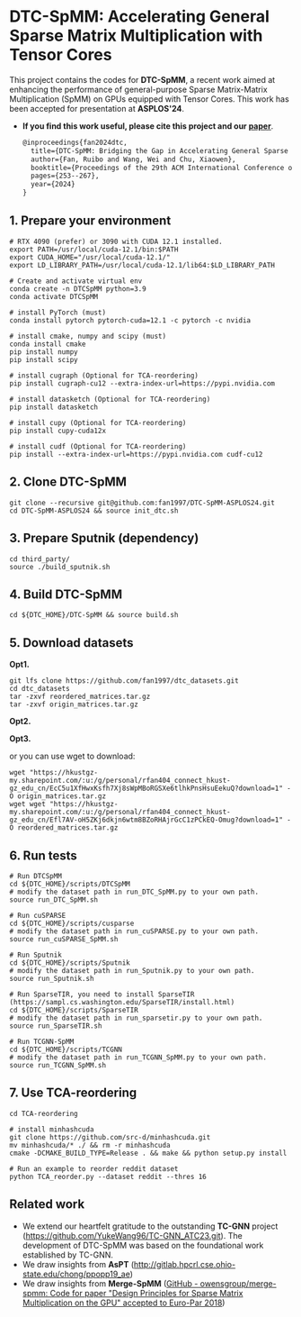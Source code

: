 # DTC-SpMM: Accelerating General Sparse Matrix Multiplication with Tensor Cores

This project contains the codes for **DTC-SpMM**, a recent work aimed at enhancing the performance of general-purpose Sparse Matrix-Matrix Multiplication (SpMM) on GPUs equipped with Tensor Cores. This work has been accepted for presentation at **ASPLOS'24**.

- **If you find this work useful, please cite this project and our [paper](https://dl.acm.org/doi/abs/10.1145/3620666.3651378)**.

  ```tex
  @inproceedings{fan2024dtc,
    title={DTC-SpMM: Bridging the Gap in Accelerating General Sparse Matrix Multiplication with Tensor Cores},
    author={Fan, Ruibo and Wang, Wei and Chu, Xiaowen},
    booktitle={Proceedings of the 29th ACM International Conference on Architectural Support for Programming Languages and Operating Systems, Volume 3},
    pages={253--267},
    year={2024}
  }
  ```

  

## 1. Prepare your environment

```shell
# RTX 4090 (prefer) or 3090 with CUDA 12.1 installed.
export PATH=/usr/local/cuda-12.1/bin:$PATH
export CUDA_HOME="/usr/local/cuda-12.1/"
export LD_LIBRARY_PATH=/usr/local/cuda-12.1/lib64:$LD_LIBRARY_PATH

# Create and activate virtual env
conda create -n DTCSpMM python=3.9
conda activate DTCSpMM

# install PyTorch (must)
conda install pytorch pytorch-cuda=12.1 -c pytorch -c nvidia

# install cmake, numpy and scipy (must)
conda install cmake
pip install numpy
pip install scipy

# install cugraph (Optional for TCA-reordering)
pip install cugraph-cu12 --extra-index-url=https://pypi.nvidia.com

# install datasketch (Optional for TCA-reordering)
pip install datasketch

# install cupy (Optional for TCA-reordering)
pip install cupy-cuda12x

# install cudf (Optional for TCA-reordering)
pip install --extra-index-url=https://pypi.nvidia.com cudf-cu12
```

## 2. Clone DTC-SpMM

```shell
git clone --recursive git@github.com:fan1997/DTC-SpMM-ASPLOS24.git
cd DTC-SpMM-ASPLOS24 && source init_dtc.sh
```

## 3. Prepare Sputnik (dependency)

```shell
cd third_party/
source ./build_sputnik.sh
```

## 4. Build DTC-SpMM

```shell
cd ${DTC_HOME}/DTC-SpMM && source build.sh
```

## 5. Download datasets

**Opt1.**

```shell
git lfs clone https://github.com/fan1997/dtc_datasets.git
cd dtc_datasets
tar -zxvf reordered_matrices.tar.gz
tar -zxvf origin_matrices.tar.gz
```

**Opt2.**

[Baidu Netdisk]: https://pan.baidu.com/s/1jJzMX82KVQfV8taZWGq28g?pwd=2024

**Opt3.**

[Onedrive]: https://hkustgz-my.sharepoint.com/personal/rfan404_connect_hkust-gz_edu_cn/_layouts/15/onedrive.aspx?id=%2Fpersonal%2Frfan404%5Fconnect%5Fhkust%2Dgz%5Fedu%5Fcn%2FDocuments%2Fdtc%5Fdataset&amp;ga=1

or you can use wget to download: 

```shell
wget "https://hkustgz-my.sharepoint.com/:u:/g/personal/rfan404_connect_hkust-gz_edu_cn/EcC5u1XfHwxKsfh7Xj8sWpMBoRGSXe6tlhkPnsHsuEekuQ?download=1" -O origin_matrices.tar.gz
wget wget "https://hkustgz-my.sharepoint.com/:u:/g/personal/rfan404_connect_hkust-gz_edu_cn/Efl7AV-oH5ZKj6dkjn6wtm8BZoRHAjrGcC1zPCkEQ-Omug?download=1" -O reordered_matrices.tar.gz
```



## 6. Run tests

``` SHELL
# Run DTCSpMM
cd ${DTC_HOME}/scripts/DTCSpMM 
# modify the dataset path in run_DTC_SpMM.py to your own path.
source run_DTC_SpMM.sh

# Run cuSPARSE
cd ${DTC_HOME}/scripts/cusparse 
# modify the dataset path in run_cuSPARSE.py to your own path.
source run_cuSPARSE_SpMM.sh

# Run Sputnik
cd ${DTC_HOME}/scripts/Sputnik 
# modify the dataset path in run_Sputnik.py to your own path.
source run_Sputnik.sh

# Run SparseTIR, you need to install SparseTIR (https://sampl.cs.washington.edu/SparseTIR/install.html)
cd ${DTC_HOME}/scripts/SparseTIR 
# modify the dataset path in run_sparsetir.py to your own path.
source run_SparseTIR.sh

# Run TCGNN-SpMM
cd ${DTC_HOME}/scripts/TCGNN 
# modify the dataset path in run_TCGNN_SpMM.py to your own path.
source run_TCGNN_SpMM.sh
```

## 7. Use TCA-reordering

```shell
cd TCA-reordering

# install minhashcuda
git clone https://github.com/src-d/minhashcuda.git
mv minhashcuda/* ./ && rm -r minhashcuda
cmake -DCMAKE_BUILD_TYPE=Release . && make && python setup.py install

# Run an example to reorder reddit dataset
python TCA_reorder.py --dataset reddit --thres 16
```

## Related work

- We extend our heartfelt gratitude to the outstanding **TC-GNN** project (https://github.com/YukeWang96/TC-GNN_ATC23.git). The development of DTC-SpMM was based on the foundational work established by TC-GNN.
- We draw insights from **AsPT** (http://gitlab.hpcrl.cse.ohio-state.edu/chong/ppopp19_ae)
- We draw insights from **Merge-SpMM** ([GitHub - owensgroup/merge-spmm: Code for paper "Design Principles for Sparse Matrix Multiplication on the GPU" accepted to Euro-Par 2018](https://github.com/owensgroup/merge-spmm))
